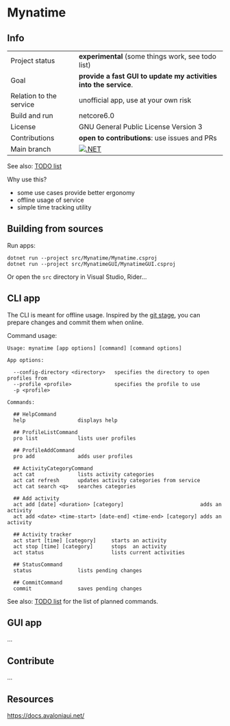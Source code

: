 
Mynatime
====================

Info
-------------

|||
|--|--|
| Project status          | **experimental** (some things work, see todo list)                |
| Goal                    | **provide a fast GUI to update my activities into the service**.  |
| Relation to the service | unofficial app, use at your own risk                              |
| Build and run           | netcore6.0                                                        |
| License                 | GNU General Public License Version 3                              |
| Contributions           | **open to contributions**: use issues and PRs                     |
| Main branch             | [![.NET](https://github.com/sandrock/mynatime/actions/workflows/dotnet.yml/badge.svg)](https://github.com/sandrock/mynatime/actions/workflows/dotnet.yml) |

See also: [TODO list](TODO.md)

Why use this?

- some use cases provide better ergonomy
- offline usage of service
- simple time tracking utility


Building from sources
-------------

Run apps:

```
dotnet run --project src/Mynatime/Mynatime.csproj
dotnet run --project src/MynatimeGUI/MynatimeGUI.csproj
```

Or open the `src` directory in Visual Studio, Rider...


CLI app
-------------

The CLI is meant for offline usage. Inspired by the [git stage](https://git-scm.com/book/en/v2/Git-Basics-Recording-Changes-to-the-Repository), you can prepare changes and commit them when online. 

Command usage:

```
Usage: mynatime [app options] [command] [command options]

App options:

  --config-directory <directory>   specifies the directory to open profiles from
  --profile <profile>              specifies the profile to use
  -p <profile>

Commands:

  ## HelpCommand
  help                 displays help

  ## ProfileListCommand
  pro list             lists user profiles

  ## ProfileAddCommand
  pro add              adds user profiles

  ## ActivityCategoryCommand
  act cat              lists activity categories
  act cat refresh      updates activity categories from service
  act cat search <q>   searches categories

  ## Add activity
  act add [date] <duration> [category]                         adds an activity
  act add <date> <time-start> [date-end] <time-end> [category] adds an activity

  ## Activity tracker
  act start [time] [category]     starts an activity
  act stop [time] [category]      stops  an activity
  act status                      lists current activities

  ## StatusCommand
  status               lists pending changes

  ## CommitCommand
  commit               saves pending changes
```

See also: [TODO list](TODO.md) for the list of planned commands. 


GUI app
-------------

...



Contribute
-------------

...


Resources
-------------

https://docs.avaloniaui.net/  






